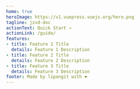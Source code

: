 ```yaml
---
home: true
heroImage: https://v1.vuepress.vuejs.org/hero.png
tagline: jzvd-doc
actionText: Quick Start →
actionLink: /guide/
features:
- title: Feature 1 Title
  details: Feature 1 Description
- title: Feature 2 Title
  details: Feature 2 Description
- title: Feature 3 Title
  details: Feature 3 Description
footer: Made by lipangit with ❤️
---
```

